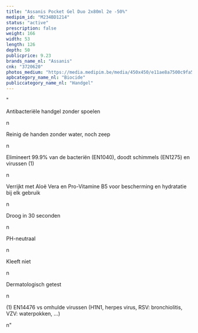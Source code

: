 ```yaml
---
title: "Assanis Pocket Gel Duo 2x80ml 2e -50%"
medipim_id: "M234BD1214"
status: "active"
prescription: false
weight: 166
width: 53
length: 126
depth: 50
publicprice: 9.23
brands_name_nl: "Assanis"
cnk: "3720620"
photos_medium: "https://media.medipim.be/media/450x450/e11ae8a7500c9fa524513025720f1774.jpg"
apbcategory_name_nl: "Biocide"
publiccategory_name_nl: "Handgel"
---
```

"<p>Antibacteriële handgel zonder spoelen</p>n<p>Reinig de handen zonder water, noch zeep</p>n<p>Elimineert 99.9% van de bacteriën (EN1040), doodt schimmels (EN1275) en virussen (1)</p>n<p>Verrijkt met Aloë Vera en Pro-Vitamine B5 voor bescherming en hydratatie bij elk gebruik</p>n<p>Droog in 30 seconden</p>n<p>PH-neutraal</p>n<p>Kleeft niet</p>n<p>Dermatologisch getest</p>n<p>(1) EN14476 vs omhulde virussen (H1N1, herpes virus, RSV: bronchiolitis, VZV: waterpokken, ...)</p>n"
